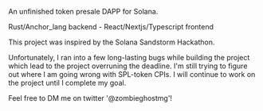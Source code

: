 An unfinished token presale DAPP for Solana.

Rust/Anchor_lang backend - React/Nextjs/Typescript frontend

This project was inspired by the Solana Sandstorm Hackathon.

Unfortunately, I ran into a few long-lasting bugs while building the project which lead to the project overruning the deadline.
I'm still trying to figure out where I am going wrong with SPL-token CPIs.
I will continue to work on the project until I complete my goal.

Feel free to DM me on twitter '@zombieghostmg'!

